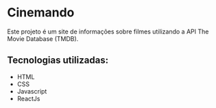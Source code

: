 # Cinemando

Este projeto é um site de informações sobre filmes utilizando a API The Movie Database (TMDB).

## Tecnologias utilizadas:
+ HTML
+ CSS
+ Javascript
+ ReactJs

